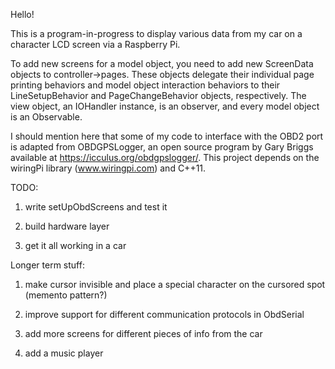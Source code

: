 Hello! 

This is a program-in-progress to display various data from my car on a character LCD screen via a Raspberry Pi.

To add new screens for a model object, you need to add new ScreenData objects to controller->pages. These objects 
delegate their individual page printing behaviors and model object interaction behaviors to their LineSetupBehavior
and PageChangeBehavior objects, respectively. The view object, an IOHandler instance, is an observer, and every model
object is an Observable. 

I should mention here that some of my code to interface with the OBD2 port is adapted from OBDGPSLogger,
an open source program by Gary Briggs available at https://icculus.org/obdgpslogger/.
This project depends on the wiringPi library (www.wiringpi.com) and C++11.


TODO:

1) write setUpObdScreens and test it

2) build hardware layer

3) get it all working in a car


Longer term stuff:

1) make cursor invisible and place a special character on the cursored spot (memento pattern?)

2) improve support for different communication protocols in ObdSerial

3) add more screens for different pieces of info from the car

4) add a music player



